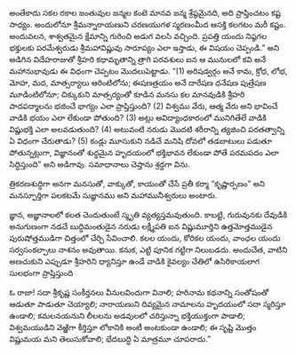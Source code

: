 ﻿అంతేకాదు సకల రకాల జంతువుల జన్మల కంటె మానవ జన్మ శ్రేష్ఠమైనది, అది ప్రాప్తించటం కష్ట సాధ్యం. అందులోనూ శ్రీమన్నారాయణుని చరణయుగళ స్మరణంమీద ఆసక్తి కలగటం మరీ కష్టం. అందువలన, శాశ్వతమైన క్షేమాన్ని గురించి అడుగ వలసి వచ్చింది. ప్రపత్తి యందు నిష్ఠగల భక్తులకు పరమేశ్వరుడు శ్రీమహావిష్ణువు సారూప్యం ఎలా ఇస్తాడు, ఈ విషయం చెప్పండి.” అని అడిగిన విదేహరాజుతో శ్రీహరి కథామృతాన్ని త్రాగి పరవశులు ఐన ఆ మునులలో కవి అనే మహానుభావుడు ఈ విధంగా చెప్పటం మొదలుపెట్టాడు.
“(1) అరిషడ్వర్గం అనే కామ, క్రోధ, లోభ, మోహ, మద, మాత్సర్యాలు ఆరింటిలోను; ఈషణత్రయం అనే దారేషణ ధనేషణ పుత్రేషణ మూడింటిలోనూ; చిక్కుకుని మాత్సర్యంతో కూడిన మనసు కల మానవుడికి శ్రీహరి పాదపద్మాలను భజించే భాగ్యం ఎలా ప్రాప్తిస్తుంది?
(2) విశ్వము వేరు, ఆత్మ వేరు అని భావించే వాడికి భయం ఎలా లేకుండా పోతుంది?
(3) అట్లు అవిద్యాంధకారంలో మునిగితేలే వాడికి విష్ణుభక్తి ఎలా అలవడుతుంది?
(4) అటువంటి నరుడు మొదటి శరీరాన్ని త్యజించి పరతత్వాన్ని ఏ విధంగా చేరుతాడు?
(5) కండ్లు మూసుకుని నడిచే మనిషి దోవలో తడబాటులు పడుతూ పోతున్నట్లుగా, విజ్ఞానంతో శుద్ధమైన హృదయంలో భక్తిభావన లేకుండా పోతే పరమపదం ఎలా సిద్ధిస్తుంది” అని అడిగావు. సమాధానాలు చెప్తాను శ్రద్ధగా విను. 

త్రికరణశుద్ధిగా అనగా మనసుతో, వాక్కుతో, కాయంతో చేసే ప్రతీ కర్మా “కృష్ణార్పణం” అని మనస్ఫూర్తిగా పలకటమే సుజ్ఞానము అని మహామునీశ్వరులు అంటారు. 

జ్ఞాన, అజ్ఞానాలలో కలత చెందుతుంటే స్మృతి వ్యత్యస్తమవుతుంది. కాబట్టి, గురువునకు దేవుడికి అనుగుణంగా నడచే బుద్ధిమంతుడైన నరుడు లక్ష్మీపతి ఐన విష్ణుమూర్తిని ఉత్తమోత్తముడైన పురుషోత్తముడిగా చిత్తంలో చేర్చి సేవించాలి. కలల యందు, కోరికల యందు, వాంఛల యందు సర్వసంకల్పాలు నాశనం అవుతాయి. కనుక, ఎట్టి పూనిక గట్టిగా నిలుబడదు. అందుచేత, వాటిని అణచుకుని ఎప్పుడూ శ్రీహరిని ధ్యానిస్తూ ఉండే వాడికి కైవల్యం చేతిలో ఉసిరికాయలాగ సులభంగా ప్రాప్తిస్తుంది 

ఓ రాజా! సదా శ్రీకృష్ణ సంకీర్తనలు వీనులవిందుగా వినాలి; హరినామ కథనాన్ని సంతోషంతో ఆడుతూ పాడుతూ చెయ్యాలి; నారాయణుని దివ్యమైన నామాలను హృదయంలో సదా స్మరిస్తూ ఉండాలి; కమలనయనుని లీలలను అడవులలో చరిస్తున్నా భక్తియుక్తంగా పాడాలి; విశ్వమయుడిని వెఱ్ఱిగా కీర్తిస్తూ లోకానికి అంటీ అంటకుండా ఉండాలి; ఈ సృష్టి మొత్తం విష్ణుమయ మని తెలుసుకోవాలి; భేదబుద్ధి ఏ మాత్రమూ చూపరాదు.” 

